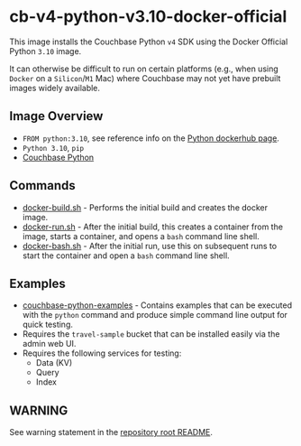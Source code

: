 # cb-v4-python-v3.10-docker-official
This image installs the Couchbase Python `v4` SDK using the Docker Official Python `3.10` image.

It can otherwise be difficult to run on certain platforms (e.g., when using `Docker` on a `Silicon`/`M1` Mac) where Couchbase may not yet have prebuilt images widely available.

## Image Overview
- `FROM python:3.10`, see reference info on the [Python dockerhub page](https://hub.docker.com/_/python).
- `Python 3.10`, `pip`
- [Couchbase Python](https://github.com/couchbase/couchbase-python-client)

## Commands
- [docker-build.sh](docker-build.sh) - Performs the initial build and creates the docker image.
- [docker-run.sh](docker-run.sh) - After the initial build, this creates a container from the image, starts a container, and opens a `bash` command line shell.
- [docker-bash.sh](docker-bash.sh) - After the initial run, use this on subsequent runs to start the container and open a `bash` command line shell.

## Examples
- [couchbase-python-examples](couchbase-python-examples) - Contains examples that can be executed with the `python` command and produce simple command line output for quick testing.
- Requires the `travel-sample` bucket that can be installed easily via the admin web UI.
- Requires the following services for testing:
  - Data (KV)
  - Query
  - Index

## WARNING
See warning statement in the [repository root README](../../README.md).
